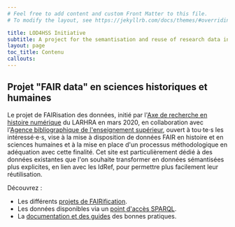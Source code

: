 ```yaml
---
# Feel free to add content and custom Front Matter to this file.
# To modify the layout, see https://jekyllrb.com/docs/themes/#overriding-theme-defaults

title: LOD4HSS Initiative
subtitle: A project for the semantisation and reuse of research data in HSS
layout: page
toc_title: Contenu
callouts:
---
```


## Projet "FAIR data" en sciences historiques et humaines

Le projet de FAIRisation des données, initié par l'[Axe de recherche en histoire numérique](http://larhra.fr/axe-de-recherche-en-histoire-numerique) du LARHRA en mars 2020, en collaboration avec l'[Agence bibliographique de l'enseignement supérieur](https://abes.fr), ouvert à tou⋅te⋅s les intéressé⋅e⋅s, vise à la mise à disposition de données FAIR en histoire et en sciences humaines et à la mise en place d'un processus méthodologique en adéquation avec cette finalité.
Cet site est particulièrement dédié à des données existantes que l'on souhaite transformer en données sémantisées plus explicites, en lien avec les IdRef, pour permettre plus facilement leur réutilisation.

Découvrez :
- Les différents [projets de FAIRification](/projects/projects-landing).
- Les données disponibles via un [point d'accès SPARQL](/sparql-endpoint/sparql-landing).
- La [documentation et des guides](/guides/more-about-faire) des bonnes pratiques.
